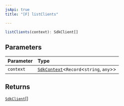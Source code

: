 ```yaml
---
jsApi: true
title: "[F] listClients"

---
```

```ts
listClients(context): SdkClient[]
```

## Parameters

| Parameter | Type |
| :------ | :------ |
| `context` | [`SdkContext`](../interfaces/SdkContext.md)<`Record`<`string`, `any`\>\> |

## Returns

[`SdkClient`](../interfaces/SdkClient.md)[]

